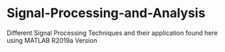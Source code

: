 # Signal-Processing-and-Analysis
Different Signal Processing Techniques and their application found here using MATLAB R2019a Version
